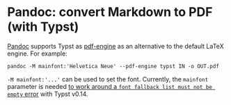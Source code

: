 # Pandoc: convert Markdown to PDF (with Typst)

[Pandoc](https://pandoc.org/) supports Typst as [pdf-engine](https://pandoc.org/MANUAL.html#option--pdf-engine)
as an alternative to the default LaTeX engine. For example:

```
pandoc -M mainfont:'Helvetica Neue' --pdf-engine typst IN -o OUT.pdf
```

`-M mainfont:'...'` can be used to set the font. Currently, the `mainfont`
parameter is needed [to work around a `font fallback list must not be empty` error](https://github.com/jgm/pandoc/issues/11238)
with Typst v0.14.
